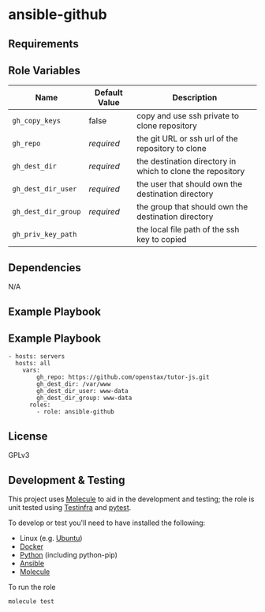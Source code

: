 ansible-github
=========

Requirements
------------

Role Variables
--------------
| Name               | Default Value |Description                                                 |
|--------------------|---------------|------------------------------------------------------------|
|`gh_copy_keys`      | false         | copy and use ssh private to clone repository               |
|`gh_repo`           | *required*    | the git URL or ssh url of the repository to clone          |
|`gh_dest_dir`       | *required*    | the destination directory in which to clone the repository |
|`gh_dest_dir_user`  | *required*    | the user that should own the destination directory         |
|`gh_dest_dir_group` | *required*    | the group that should own the destination directory        |
|`gh_priv_key_path`  |               | the local file path of the ssh key to copied               |

Dependencies
------------

N/A

Example Playbook
----------------

Example Playbook
----------------

    - hosts: servers
      hosts: all
        vars:
            gh_repo: https://github.com/openstax/tutor-js.git
            gh_dest_dir: /var/www
            gh_dest_dir_user: www-data
            gh_dest_dir_group: www-data
          roles:
            - role: ansible-github

License
-------

GPLv3

Development & Testing
---------------------

This project uses [Molecule](http://molecule.readthedocs.io/) to aid in the
development and testing; the role is unit tested using
[Testinfra](http://testinfra.readthedocs.io/) and
[pytest](http://docs.pytest.org/).

To develop or test you'll need to have installed the following:

* Linux (e.g. [Ubuntu](http://www.ubuntu.com/))
* [Docker](https://www.docker.com/)
* [Python](https://www.python.org/) (including python-pip)
* [Ansible](https://www.ansible.com/)
* [Molecule](http://molecule.readthedocs.io/)

To run the role

```bash
molecule test
```
